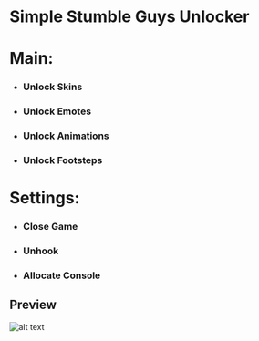 # Simple Stumble Guys Unlocker<br>

# Main:<br>
* ### Unlock Skins<br>
* ### Unlock Emotes<br>
* ### Unlock Animations<br>
* ### Unlock Footsteps<br>

# Settings:<br>
* ### Close Game
* ### Unhook
* ### Allocate Console

## Preview
![alt text](https://cdn.discordapp.com/attachments/846015145309896714/1089005366681030726/Unlocker.png)


